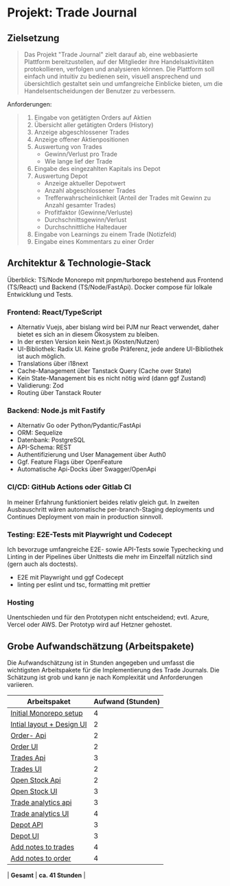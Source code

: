 Projekt: Trade Journal
==========================

Zielsetzung
-----------

> Das Projekt "Trade Journal"
> zielt darauf ab, eine webbasierte Plattform bereitzustellen,
> auf der Mitglieder ihre Handelsaktivitäten protokollieren, verfolgen und analysieren
> können. Die Plattform soll einfach und intuitiv zu bedienen sein, visuell ansprechend und
> übersichtlich gestaltet sein und umfangreiche Einblicke bieten, um die
> Handelsentscheidungen der Benutzer zu verbessern.

Anforderungen:

> 1. Eingabe von getätigten Orders auf Aktien
> 2. Übersicht aller getätigten Orders (History)
> 3. Anzeige abgeschlossener Trades
> 4. Anzeige offener Aktienpositionen
> 5. Auswertung von Trades
>    - Gewinn/Verlust pro Trade
>    - Wie lange lief der Trade
> 6. Eingabe des eingezahlten Kapitals ins Depot
> 7. Auswertung Depot
>    - Anzeige aktueller Depotwert
>    - Anzahl abgeschlossener Trades
>    - Trefferwahrscheinlichkeit (Anteil der Trades mit Gewinn zu Anzahl gesamter Trades)
>    - Profitfaktor (Gewinne/Verluste)
>    - Durchschnittsgewinn/Verlust
>    - Durchschnittliche Haltedauer
> 8. Eingabe von Learnings zu einem Trade (Notizfeld)
> 9. Eingabe eines Kommentars zu einer Order

Architektur & Technologie-Stack
-------------------------------

Überblick: TS/Node Monorepo mit pnpm/turborepo bestehend aus Frontend (TS/React) und Backend (TS/Node/FastApi). Docker compose für lolkale Entwicklung und Tests.

### Frontend: React/TypeScript

- Alternativ Vuejs, aber bislang wird bei PJM nur React verwendet, daher bietet es sich an in diesem Ökosystem zu bleiben.
- In der ersten Version kein Next.js (Kosten/Nutzen)
- UI-Bibliothek: Radix UI. Keine große Präferenz, jede andere UI-Bibliothek ist auch möglich.
- Translations über i18next
- Cache-Management über Tanstack Query (Cache over State)
- Kein State-Management bis es nicht nötig wird (dann ggf Zustand)
- Validierung: Zod
- Routing über Tanstack Router

### Backend: Node.js mit Fastify

- Alternativ Go oder Python/Pydantic/FastApi
- ORM: Sequelize
- Datenbank: PostgreSQL
- API-Schema: REST
- Authentifizierung und User Management über Auth0
- Ggf. Feature Flags über OpenFeature
- Automatische Api-Docks über Swagger/OpenApi

### CI/CD: GitHub Actions oder Gitlab CI

In meiner Erfahrung funktioniert beides relativ gleich gut. In zweiten Ausbauschritt wären automatische per-branch-Staging deployments und Continues Deployment von main in production sinnvoll.

### Testing: E2E-Tests mit Playwright und Codecept

Ich bevorzuge umfangreiche E2E- sowie API-Tests sowie Typechecking und Linting in der Pipelines über Unittests die mehr im Einzelfall nützlich sind (gern auch als doctests).

- E2E mit Playwright und ggf Codecept
- linting per eslint und tsc, formatting mit prettier

### Hosting

Unentschieden und für den Prototypen nicht entscheidend; evtl. Azure, Vercel oder AWS. Der Prototyp wird auf Hetzner gehostet.

## Grobe Aufwandschätzung (Arbeitspakete)

Die Aufwandschätzung ist in Stunden angegeben und umfasst die wichtigsten Arbeitspakete für die Implementierung des Trade Journals. Die Schätzung ist grob und kann je nach Komplexität und Anforderungen variieren.

| Arbeitspaket | Aufwand (Stunden) |
|--------------|------------------|
| [Initial Monorepo setup](https://github.com/johann-trade/trade-journal/issues/1) | 4 |
| [Intial layout + Design UI](https://github.com/johann-trade/trade-journal/issues/3) | 2 |
| [Order- Api](https://github.com/johann-trade/trade-journal/issues/2) | 2 |
| [Order UI](https://github.com/johann-trade/trade-journal/issues/4) | 2 |
| [Trades Api](https://github.com/johann-trade/trade-journal/issues/5) | 3 |
| [Trades UI](https://github.com/johann-trade/trade-journal/issues/8) | 2 |
| [Open Stock Api](https://github.com/johann-trade/trade-journal/issues/6) | 2 |
| [Open Stock UI](https://github.com/johann-trade/trade-journal/issues/9) | 3 |
| [Trade analytics api](https://github.com/johann-trade/trade-journal/issues/7) | 3 |
| [Trade analytics UI](https://github.com/johann-trade/trade-journal/issues/10) | 4 |
| [Depot API](https://github.com/johann-trade/trade-journal/issues/11) | 3 |
| [Depot UI](https://github.com/johann-trade/trade-journal/issues/12) | 3 |
| [Add notes to trades](https://github.com/johann-trade/trade-journal/issues/13) | 4 |
| [Add notes to order](https://github.com/johann-trade/trade-journal/issues/14) | 4 |

| **Gesamt** | **ca. 41 Stunden** |
